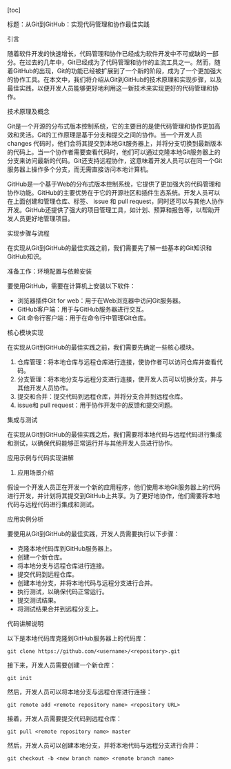 
[toc]                    
                
                
标题：从Git到GitHub：实现代码管理和协作最佳实践

引言

随着软件开发的快速增长，代码管理和协作已经成为软件开发中不可或缺的一部分。在过去的几年中，Git已经成为了代码管理和协作的主流工具之一。然而，随着GitHub的出现，Git的功能已经被扩展到了一个新的阶段，成为了一个更加强大的协作工具。在本文中，我们将介绍从Git到GitHub的技术原理和实现步骤，以及最佳实践，以便开发人员能够更好地利用这一新技术来实现更好的代码管理和协作。

技术原理及概念

Git是一个开源的分布式版本控制系统，它的主要目的是使代码管理和协作更加高效和灵活。Git的工作原理是基于分支和提交之间的协作。当一个开发人员 changes 代码时，他们会将其提交到本地Git服务器上，并将分支切换到最新版本的代码上。当一个协作者需要查看代码时，他们可以通过克隆本地Git服务器上的分支来访问最新的代码。Git还支持远程协作，这意味着开发人员可以在同一个Git服务器上操作多个分支，而无需直接访问本地计算机。

GitHub是一个基于Web的分布式版本控制系统，它提供了更加强大的代码管理和协作功能。GitHub的主要优势在于它的开源社区和插件生态系统。开发人员可以在上面创建和管理仓库、标签、 issue 和 pull request，同时还可以与其他人协作开发。GitHub还提供了强大的项目管理工具，如计划、预算和报告等，以帮助开发人员更好地管理项目。

实现步骤与流程

在实现从Git到GitHub的最佳实践之前，我们需要先了解一些基本的Git知识和GitHub知识。

准备工作：环境配置与依赖安装

要使用GitHub，需要在计算机上安装以下软件：

- 浏览器插件Git for web：用于在Web浏览器中访问Git服务器。
- GitHub客户端：用于与GitHub服务器进行交互。
-  Git 命令行客户端：用于在命令行中管理Git仓库。

核心模块实现

在实现从Git到GitHub的最佳实践之前，我们需要先确定一些核心模块。

1. 仓库管理：将本地仓库与远程仓库进行连接，使协作者可以访问仓库并查看代码。
2. 分支管理：将本地分支与远程分支进行连接，使开发人员可以切换分支，并与其他开发人员协作。
3. 提交和合并：提交代码到远程仓库，并将分支合并到远程仓库。
4. issue和 pull request：用于协作开发中的反馈和提交问题。

集成与测试

在实现从Git到GitHub的最佳实践之后，我们需要将本地代码与远程代码进行集成和测试，以确保代码能够正常运行并与其他开发人员进行协作。

应用示例与代码实现讲解

1. 应用场景介绍

假设一个开发人员正在开发一个新的应用程序，他们使用本地Git服务器上的代码进行开发，并计划将其提交到GitHub上共享。为了更好地协作，他们需要将本地代码与远程代码进行集成和测试。

应用实例分析

要使用从Git到GitHub的最佳实践，开发人员需要执行以下步骤：

- 克隆本地代码库到GitHub服务器上。
- 创建一个新仓库。
- 将本地分支与远程仓库进行连接。
- 提交代码到远程仓库。
- 创建本地分支，并将本地代码与远程分支进行合并。
- 执行测试，以确保代码正常运行。
- 提交测试结果。
- 将测试结果合并到远程分支上。

代码讲解说明

以下是本地代码库克隆到GitHub服务器上的代码库：
```
git clone https://github.com/<username>/<repository>.git
```

接下来，开发人员需要创建一个新仓库：
```
git init
```

然后，开发人员可以将本地分支与远程仓库进行连接：
```
git remote add <remote repository name> <repository URL>
```

接着，开发人员需要提交代码到远程仓库：
```
git pull <remote repository name> master
```

然后，开发人员可以创建本地分支，并将本地代码与远程分支进行合并：
```
git checkout -b <new branch name> <remote branch name>
```

